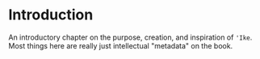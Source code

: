 # Introduction
An introductory chapter on the purpose, creation, and inspiration of `'Ike`. Most things here are really just intellectual "metadata" on the book. 
